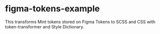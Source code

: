 # figma-tokens-example

This transforms Mint tokens stored on Figma Tokens to SCSS and CSS with token-transformer and Style Dictionary.
